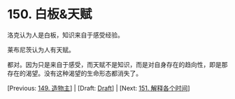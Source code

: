 # 150. 白板&天赋

洛克认为人是白板，知识来自于感受经验。

莱布尼茨认为人有天赋。

都对。因为只是来自于感受，而天赋不是知识，而是对自身存在的趋向性，即是那存在的渴望。没有这种渴望的生命形态都消失了。

[Previous: [149. 造物主](149.md)] | [Draft: [Draft](../Draft.md)] | [Next: [151. 解释各个时间](151.md)]